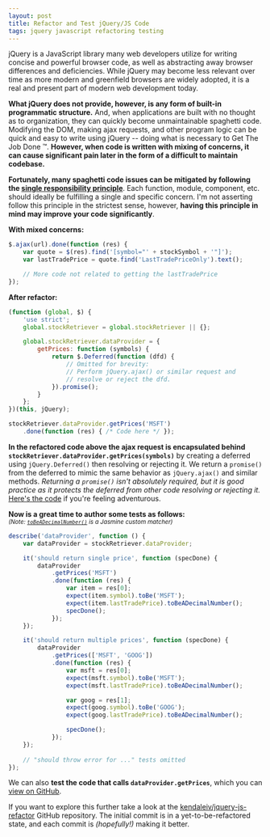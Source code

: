 ```yaml
---
layout: post
title: Refactor and Test jQuery/JS Code
tags: jquery javascript refactoring testing
---
```


jQuery is a JavaScript library many web developers utilize for writing concise and powerful browser code, as well as abstracting away browser differences and deficiencies. While jQuery may become less relevant over time as more modern and greenfield browsers are widely adopted, it is a real and present part of modern web development today.

**What jQuery does not provide, however, is any form of built-in programmatic structure.** And, when applications are built with no thought as to organization, they can quickly become unmaintainable spaghetti code. Modifying the DOM, making ajax requests, and other program logic can be quick and easy to write using jQuery -- doing what is necessary to Get The Job Done &trade;. **However, when code is written with mixing of concerns, it can cause significant pain later in the form of a difficult to maintain codebase.**

**Fortunately, many spaghetti code issues can be mitigated by following the [single responsibility principle](https://en.wikipedia.org/wiki/Single_responsibility_principle)**. Each function, module, component, etc. should ideally be fulfilling a single and specific concern. I'm not asserting follow this principle in the strictest sense, however, **having this principle in mind may improve your code significantly**.

**With mixed concerns:**

```javascript
$.ajax(url).done(function (res) {
    var quote = $(res).find('[symbol="' + stockSymbol + '"]');
    var lastTradePrice = quote.find('LastTradePriceOnly').text();

    // More code not related to getting the lastTradePrice
});
```

**After refactor:**

```javascript
(function (global, $) {
    'use strict';
    global.stockRetriever = global.stockRetriever || {};

    global.stockRetriever.dataProvider = {
        getPrices: function (symbols) {
            return $.Deferred(function (dfd) {
                // Omitted for brevity:
                // Perform jQuery.ajax() or similar request and
                // resolve or reject the dfd.
            }).promise();
        }
    };
})(this, jQuery);

stockRetriever.dataProvider.getPrices('MSFT')
    .done(function (res) { /* Code here */ });
```

**In the refactored code above the ajax request is encapsulated behind `stockRetriever.dataProvider.getPrices(symbols)`** by creating a deferred using `jQuery.Deferred()` then resolving or rejecting it. We return a `promise()` from the deferred to mimic the same behavior as `jQuery.ajax()` and similar methods. *Returning a `promise()` isn't absolutely required, but it is good practice as it protects the deferred from other code resolving or rejecting it.* [Here's the code](https://github.com/kendaleiv/jquery-js-refactor/blob/92bf500b705579659087ab6b012c8c1e3be39796/main.js#L6) if you're feeling adventurous.

**Now is a great time to author some tests as follows:**  
<small>*(Note: [`toBeADecimalNumber()`](https://github.com/kendaleiv/jquery-js-refactor/blob/92bf500b705579659087ab6b012c8c1e3be39796/specs.js#L10) is a Jasmine custom matcher)*</small>

```javascript
describe('dataProvider', function () {
    var dataProvider = stockRetriever.dataProvider;

    it('should return single price', function (specDone) {
        dataProvider
            .getPrices('MSFT')
            .done(function (res) {
                var item = res[0];
                expect(item.symbol).toBe('MSFT');
                expect(item.lastTradePrice).toBeADecimalNumber();
                specDone();
            });
    });

    it('should return multiple prices', function (specDone) {
        dataProvider
            .getPrices(['MSFT', 'GOOG'])
            .done(function (res) {
                var msft = res[0];
                expect(msft.symbol).toBe('MSFT');
                expect(msft.lastTradePrice).toBeADecimalNumber();

                var goog = res[1];
                expect(goog.symbol).toBe('GOOG');
                expect(goog.lastTradePrice).toBeADecimalNumber();

                specDone();
            });
    });
    
    // "should throw error for ..." tests omitted
});
```

We can also **test the code that calls `dataProvider.getPrices`**, which you can [view on GitHub](https://github.com/kendaleiv/jquery-js-refactor/blob/92bf500b705579659087ab6b012c8c1e3be39796/specs.js#L170).

If you want to explore this further take a look at the [kendaleiv/jquery-js-refactor](https://github.com/kendaleiv/jquery-js-refactor) GitHub repository. The initial commit is in a yet-to-be-refactored state, and each commit is *(hopefully!)* making it better.
